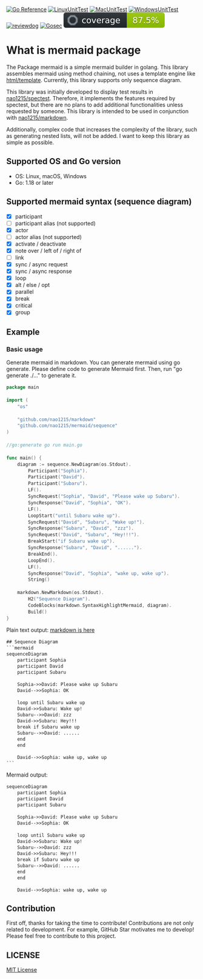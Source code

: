 [![Go Reference](https://pkg.go.dev/badge/github.com/nao1215/mermaid.svg)](https://pkg.go.dev/github.com/nao1215/mermaid)
[![LinuxUnitTest](https://github.com/nao1215/mermaid/actions/workflows/linux_test.yml/badge.svg)](https://github.com/nao1215/mermaid/actions/workflows/linux_test.yml)
[![MacUnitTest](https://github.com/nao1215/mermaid/actions/workflows/mac_test.yml/badge.svg)](https://github.com/nao1215/mermaid/actions/workflows/mac_test.yml)
[![WindowsUnitTest](https://github.com/nao1215/mermaid/actions/workflows/windows_test.yml/badge.svg)](https://github.com/nao1215/mermaid/actions/workflows/windows_test.yml)
[![reviewdog](https://github.com/nao1215/mermaid/actions/workflows/reviewdog.yml/badge.svg)](https://github.com/nao1215/mermaid/actions/workflows/reviewdog.yml)
[![Gosec](https://github.com/nao1215/mermaid/actions/workflows/gosec.yml/badge.svg)](https://github.com/nao1215/mermaid/actions/workflows/gosec.yml)
![Coverage](https://raw.githubusercontent.com/nao1215/octocovs-central-repo/main/badges/nao1215/mermaid/coverage.svg)
# What is mermaid package
The Package mermaid is a simple mermaid builder in golang. This library assembles mermaid using method chaining, not uses a template engine like [html/template](https://pkg.go.dev/html/template). Currently, this library supports only sequence diagram. 
  
This library was initially developed to display test results in [nao1215/spectest](https://github.com/nao1215/spectest). Therefore, it implements the features required by spectest, but there are no plans to add additional functionalities unless requested by someone. This library is intended to be used in conjunction with [nao1215/markdown](https://github.com/nao1215/markdown).
  
Additionally, complex code that increases the complexity of the library, such as generating nested lists, will not be added. I want to keep this library as simple as possible.
  
## Supported OS and Go version
- OS: Linux, macOS, Windows
- Go: 1.18 or later
  
## Supported mermaid syntax (sequence diagram)
- [x] participant
- [ ] participant alias (not supported)
- [x] actor
- [ ] actor alias (not supported)
- [x] activate / deactivate
- [x] note over / left of / right of
- [ ] link
- [x] sync / async request
- [x] sync / async response
- [x] loop
- [x] alt / else / opt
- [x] parallel
- [x] break
- [x] critical
- [x] group

## Example
### Basic usage
Generate mermaid in markdown. You can generate mermaid using go generate. Please define code to generate Mermaid first. Then, run "go generate ./..." to generate it.

```go
package main

import (
	"os"

	"github.com/nao1215/markdown"
	"github.com/nao1215/mermaid/sequence"
)

//go:generate go run main.go

func main() {
	diagram := sequence.NewDiagram(os.Stdout).
		Participant("Sophia").
		Participant("David").
		Participant("Subaru").
		LF().
		SyncRequest("Sophia", "David", "Please wake up Subaru").
		SyncResponse("David", "Sophia", "OK").
		LF().
		LoopStart("until Subaru wake up").
		SyncRequest("David", "Subaru", "Wake up!").
		SyncResponse("Subaru", "David", "zzz").
		SyncRequest("David", "Subaru", "Hey!!!").
		BreakStart("if Subaru wake up").
		SyncResponse("Subaru", "David", "......").
		BreakEnd().
		LoopEnd().
		LF().
		SyncResponse("David", "Sophia", "wake up, wake up").
		String()

	markdown.NewMarkdown(os.Stdout).
		H2("Sequence Diagram").
		CodeBlocks(markdown.SyntaxHighlightMermaid, diagram).
		Build()
}
```

Plain text output: [markdown is here](./doc/generated.md)
````
## Sequence Diagram
```mermaid
sequenceDiagram
    participant Sophia
    participant David
    participant Subaru

    Sophia->>David: Please wake up Subaru
    David-->>Sophia: OK

    loop until Subaru wake up
    David->>Subaru: Wake up!
    Subaru-->>David: zzz
    David->>Subaru: Hey!!!
    break if Subaru wake up
    Subaru-->>David: ......
    end
    end

    David-->>Sophia: wake up, wake up
```
````

Mermaid output:
```mermaid
sequenceDiagram
    participant Sophia
    participant David
    participant Subaru

    Sophia->>David: Please wake up Subaru
    David-->>Sophia: OK

    loop until Subaru wake up
    David->>Subaru: Wake up!
    Subaru-->>David: zzz
    David->>Subaru: Hey!!!
    break if Subaru wake up
    Subaru-->>David: ......
    end
    end

    David-->>Sophia: wake up, wake up
```

## Contribution
First off, thanks for taking the time to contribute! Contributions are not only related to development. For example, GitHub Star motivates me to develop! Please feel free to contribute to this project.

## LICENSE
[MIT License](./LICENSE)
